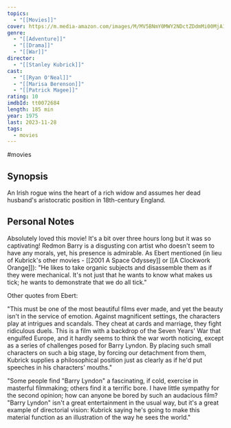 ```yaml
---
topics:
  - "[[Movies]]"
cover: https://m.media-amazon.com/images/M/MV5BNmY0MWY2NDctZDdmMi00MjA1LTk0ZTQtZDMyZTQ1NTNlYzVjXkEyXkFqcGdeQXVyMjUzOTY1NTc@._V1_SX300.jpg
genre:
  - "[[Adventure]]"
  - "[[Drama]]"
  - "[[War]]"
director:
  - "[[Stanley Kubrick]]"
cast:
  - "[[Ryan O'Neal]]"
  - "[[Marisa Berenson]]"
  - "[[Patrick Magee]]"
rating: 10
imdbId: tt0072684
length: 185 min
year: 1975
last: 2023-11-28
tags:
  - movies
---
```

#movies
## Synopsis

An Irish rogue wins the heart of a rich widow and assumes her dead husband's aristocratic position in 18th-century England.

## Personal Notes

Absolutely loved this movie! It's a bit over three hours long but it was so captivating!
Redmon Barry is a disgusting con artist who doesn't seem to have any morals, yet, his presence is admirable. As Ebert mentioned (in lieu of Kubrick's other movies - [[2001 A Space Odyssey]] or [[A Clockwork Orange]]): "He likes to take organic subjects and disassemble them as if they were mechanical. It's not just that he wants to know what makes us tick; he wants to demonstrate that we do all tick."

Other quotes from Ebert:

"This must be one of the most beautiful films ever made, and yet the beauty isn't in the service of emotion. Against magnificent settings, the characters play at intrigues and scandals. They cheat at cards and marriage, they fight ridiculous duels. This is a film with a backdrop of the Seven Years' War that engulfed Europe, and it hardly seems to think the war worth noticing, except as a series of challenges posed for Barry Lyndon. By placing such small characters on such a big stage, by forcing our detachment from them, Kubrick supplies a philosophical position just as clearly as if he'd put speeches in his characters' mouths."

"Some people find "Barry Lyndon" a fascinating, if cold, exercise in masterful filmmaking; others find it a terrific bore. I have little sympathy for the second opinion; how can anyone be bored by such an audacious film? "Barry Lyndon" isn't a great entertainment in the usual way, but it's a great example of directorial vision: Kubrick saying he's going to make this material function as an illustration of the way he sees the world."

